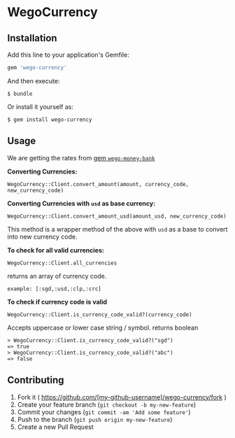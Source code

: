 # WegoCurrency

## Installation

Add this line to your application's Gemfile:

```ruby
gem 'wego-currency'
```

And then execute:

    $ bundle

Or install it yourself as:

    $ gem install wego-currency

## Usage

We are getting the rates from [gem `wego-money-bank`](https://github.com/wego/wego-money-bank)

<b>Converting Currencies:</b>

`WegoCurrency::Client.convert_amount(amount, currency_code, new_currency_code)`

<b>Converting Currencies with `usd` as base currency:</b>

`WegoCurrency::Client.convert_amount_usd(amount_usd, new_currency_code)`

This method is a wrapper method of the above with `usd` as a base to convert into new currency code.

<b>To check for all valid currencies: </b>

`WegoCurrency::Client.all_currencies`

returns an array of currency code.

`example: [:sgd,:usd,:clp,:crc]`

<b> To check if currency code is valid </b>

`WegoCurrency::Client.is_currency_code_valid?(currency_code)`

Accepts uppercase or lower case string / symbol.
returns boolean

```
> WegoCurrency::Client.is_currency_code_valid?("sgd")
=> true
> WegoCurrency::Client.is_currency_code_valid?("abc")
=> false
```

## Contributing

1.  Fork it ( https://github.com/[my-github-username]/wego-currency/fork )
2.  Create your feature branch (`git checkout -b my-new-feature`)
3.  Commit your changes (`git commit -am 'Add some feature'`)
4.  Push to the branch (`git push origin my-new-feature`)
5.  Create a new Pull Request


